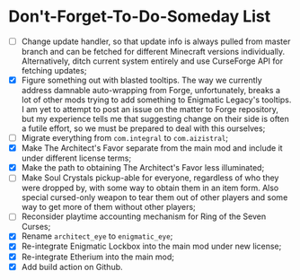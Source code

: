 # Don't-Forget-To-Do-Someday List
- [ ] Change update handler, so that update info is always pulled from master branch and can be fetched for different Minecraft versions individually. Alternatively, ditch current system entirely and use CurseForge API for fetching updates;
- [x] Figure something out with blasted tooltips. The way we currently address damnable auto-wrapping from Forge, unfortunately, breaks a lot of other mods trying to add something to Enigmatic Legacy's tooltips. I am yet to attempt to post an issue on the matter to Forge repository, but my experience tells me that suggesting change on their side is often a futile effort, so we must be prepared to deal with this ourselves;
- [ ] Migrate everything from `com.integral` to `com.aizistral`;
- [x] Make The Architect's Favor separate from the main mod and include it under different license terms;
- [x] Make the path to obtaining The Architect's Favor less illuminated;
- [ ] Make Soul Crystals pickup-able for everyone, regardless of who they were dropped by, with some way to obtain them in an item form. Also special cursed-only weapon to tear them out of other players and some way to get more of them without other players;
- [ ] Reconsider playtime accounting mechanism for Ring of the Seven Curses;
- [x] Rename `architect_eye` to `enigmatic_eye`;
- [x] Re-integrate Enigmatic Lockbox into the main mod under new license;
- [x] Re-integrate Etherium into the main mod;
- [x] Add build action on Github.
